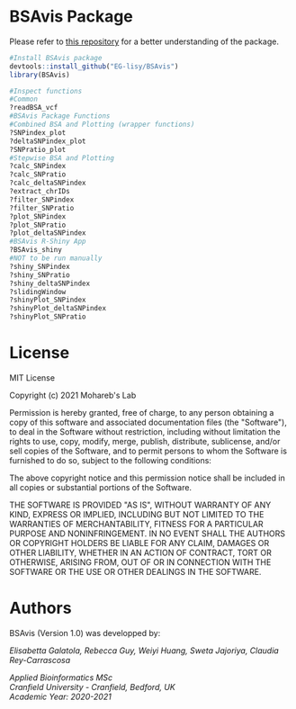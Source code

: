 # BSAvis Package
Please refer to [this repository](https://github.com/FadyMohareb/BSAvis_GP_2020) for a better understanding of the package.

```R
#Install BSAvis package
devtools::install_github("EG-lisy/BSAvis")
library(BSAvis)

#Inspect functions
#Common
?readBSA_vcf 
#BSAvis Package Functions
#Combined BSA and Plotting (wrapper functions)
?SNPindex_plot
?deltaSNPindex_plot  
?SNPratio_plot 
#Stepwise BSA and Plotting
?calc_SNPindex 
?calc_SNPratio 
?calc_deltaSNPindex 
?extract_chrIDs 
?filter_SNPindex 
?filter_SNPratio 
?plot_SNPindex 
?plot_SNPratio 
?plot_deltaSNPindex 
#BSAvis R-Shiny App
?BSAvis_shiny
#NOT to be run manually
?shiny_SNPindex 
?shiny_SNPratio 
?shiny_deltaSNPindex 
?slidingWindow
?shinyPlot_SNPindex 
?shinyPlot_deltaSNPindex 
?shinyPlot_SNPratio
```

# License

MIT License

Copyright (c) 2021 Mohareb's Lab

Permission is hereby granted, free of charge, to any person obtaining a copy
of this software and associated documentation files (the "Software"), to deal
in the Software without restriction, including without limitation the rights
to use, copy, modify, merge, publish, distribute, sublicense, and/or sell
copies of the Software, and to permit persons to whom the Software is
furnished to do so, subject to the following conditions:

The above copyright notice and this permission notice shall be included in all
copies or substantial portions of the Software.

THE SOFTWARE IS PROVIDED "AS IS", WITHOUT WARRANTY OF ANY KIND, EXPRESS OR
IMPLIED, INCLUDING BUT NOT LIMITED TO THE WARRANTIES OF MERCHANTABILITY,
FITNESS FOR A PARTICULAR PURPOSE AND NONINFRINGEMENT. IN NO EVENT SHALL THE
AUTHORS OR COPYRIGHT HOLDERS BE LIABLE FOR ANY CLAIM, DAMAGES OR OTHER
LIABILITY, WHETHER IN AN ACTION OF CONTRACT, TORT OR OTHERWISE, ARISING FROM,
OUT OF OR IN CONNECTION WITH THE SOFTWARE OR THE USE OR OTHER DEALINGS IN THE
SOFTWARE.

# Authors

BSAvis (Version 1.0) was developped by:

_Elisabetta Galatola, Rebecca Guy, Weiyi Huang, Sweta Jajoriya, Claudia Rey-Carrascosa_

_Applied Bioinformatics MSc_<br>
_Cranfield University - Cranfield, Bedford, UK_<br>
_Academic Year: 2020-2021_